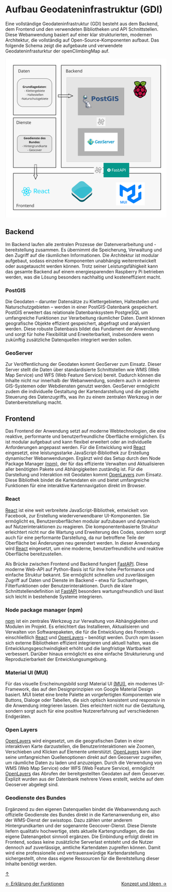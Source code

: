 # Aufbau Geodateninfrastruktur (GDI)

<a id="top"></a>

Eine vollständige Geodateninfrastruktur (GDI) besteht aus dem Backend, dem Frontend und den verwendeten Bibliotheken und API Schnittstellen. Diese Webanwendung basiert auf einer klar strukturierten, modernen Architektur, die vollständig auf Open-Source-Komponenten aufbaut. Das folgende Schema zeigt die aufgebaute und verwendete Geodateninfrasturktur der openClimbingMap auf.

<div id="gdi-final"></div>

![GDI Architektur Schema](bilder/gdiAufbau.jpg)

## Backend

Im Backend laufen alle zentralen Prozesse der Datenverarbeitung und -bereitstellung zusammen. Es übernimmt die Speicherung, Verwaltung und den Zugriff auf die räumlichen Informationen. Die Architektur ist modular aufgebaut, sodass einzelne Komponenten unabhängig weiterentwickelt oder ausgetauscht werden können. Trotz seiner Leistungsfähigkeit kann das gesamte Backend auf einem energiesparenden Raspberry Pi betrieben werden, was die Lösung besonders nachhaltig und kosteneffizient macht.

### PostGIS

Die Geodaten – darunter Datensätze zu Klettergebieten, Haltestellen und Naturschutzgebieten – werden in einer PostGIS-Datenbank gespeichert. PostGIS erweitert das relationale Datenbanksystem PostgreSQL um umfangreiche Funktionen zur Verarbeitung räumlicher Daten. Damit können geografische Objekte effizient gespeichert, abgefragt und analysiert werden. Diese robuste Datenbasis bildet das Fundament der Anwendung und sorgt für hohe Flexibilität und Erweiterbarkeit, insbesondere wenn zukünftig zusätzliche Datenquellen integriert werden sollen.

### GeoServer

Zur Veröffentlichung der Geodaten kommt GeoServer zum Einsatz. Dieser Server stellt die Daten über standardisierte Schnittstellen wie WMS (Web Map Service) und WFS (Web Feature Service) bereit. Dadurch können die Inhalte nicht nur innerhalb der Webanwendung, sondern auch in anderen GIS-Systemen oder Webdiensten genutzt werden. GeoServer ermöglicht zudem die individuelle Gestaltung der Kartendarstellung und die gezielte Steuerung des Datenzugriffs, was ihn zu einem zentralen Werkzeug in der Datenbereitstellung macht.

## Frontend

<div id="frontend"></div>

Das Frontend der Anwendung setzt auf moderne Webtechnologien, die eine reaktive, performante und benutzerfreundliche Oberfläche ermöglichen. Es ist modular aufgebaut und kann flexibel erweitert oder an individuelle Anforderungen angepasst werden. Für die Entwicklung wird [React](https://react.dev/) eingesetzt, eine leistungsstarke JavaScript-Bibliothek zur Erstellung dynamischer Webanwendungen. Ergänzt wird das Setup durch den Node Package Manager [(npm)](https://www.npmjs.com/), der für das effiziente Verwalten und Aktualisieren aller benötigten Pakete und Abhängigkeiten zuständig ist. Für die Darstellung und Interaktion mit Geodaten kommt [OpenLayers](https://openlayers.org/) zum Einsatz. Diese Bibliothek bindet die Kartendaten ein und bietet umfangreiche Funktionen für eine interaktive Kartennavigation direkt im Browser.

### React

<div id="react"></div>

[React](https://react.dev/) ist eine weit verbreitete JavaScript-Bibliothek, entwickelt von Facebook, zur Erstellung wiederverwendbarer UI-Komponenten. Sie ermöglicht es, Benutzeroberflächen modular aufzubauen und dynamisch auf Nutzerinteraktionen zu reagieren. Die komponentenbasierte Struktur erleichtert nicht nur die Wartung und Erweiterung des Codes, sondern sorgt auch für eine performante Darstellung, da nur betroffene Teile der Oberfläche bei Änderungen neu gerendert werden. In dieser Anwendung wird [React](https://react.dev/) eingesetzt, um eine moderne, benutzerfreundliche und reaktive Oberfläche bereitzustellen.

Als Brücke zwischen Frontend und Backend fungiert [FastAPI](https://fastapi.tiangolo.com/). Diese moderne Web-API auf Python-Basis ist für ihre hohe Performance und einfache Struktur bekannt. Sie ermöglicht schnellen und zuverlässigen Zugriff auf Daten und Dienste im Backend – etwa für Suchanfragen, Filterfunktionen oder Benutzerinteraktionen. Durch die klare Schnittstellendefinition ist [FastAPI](https://fastapi.tiangolo.com/) besonders wartungsfreundlich und lässt sich leicht in bestehende Systeme integrieren.

### Node package manager (npm)

[npm](https://www.npmjs.com/) ist ein zentrales Werkzeug zur Verwaltung von Abhängigkeiten und Modulen im Projekt. Es erleichtert das Installieren, Aktualisieren und Verwalten von Softwarepaketen, die für die Entwicklung des Frontends – einschließlich [React](https://react.dev/) und [OpenLayers](https://openlayers.org/) – benötigt werden. Durch npm lassen sich externe Bibliotheken effizient integrieren und aktuell halten, was die Entwicklungsgeschwindigkeit erhöht und die langfristige Wartbarkeit verbessert. Darüber hinaus ermöglicht es eine einfache Strukturierung und Reproduzierbarkeit der Entwicklungsumgebung.

### Material UI (MUI)

Für das visuelle Erscheinungsbild sorgt Material UI [(MUI)](https://mui.com/), ein modernes UI-Framework, das auf den Designprinzipien von Google Material Design basiert. MUI bietet eine breite Palette an vorgefertigten Komponenten wie Buttons, Dialoge oder Tabellen, die sich optisch konsistent und responsiv in die Anwendung integrieren lassen. Dies erleichtert nicht nur die Gestaltung, sondern sorgt auch für eine positive Nutzererfahrung auf verschiedenen Endgeräten.

### Open Layers

<div id="open-layers"></div>

[OpenLayers](https://openlayers.org/) wird eingesetzt, um die geografischen Daten in einer interaktiven Karte darzustellen, die Benutzerinteraktionen wie Zoomen, Verschieben und Klicken auf Elemente unterstützt. [OpenLayers](https://openlayers.org/) kann über seine umfangreichen Quellenoptionen direkt auf den Geoserver zugreifen, um räumliche Daten zu laden und anzuzeigen. Durch die Verwendung von WMS (Web Map Service) oder WFS (Web Feature Service), ermöglicht [OpenLayers](https://openlayers.org/) das Abrufen der bereitgestellten Geodaten auf dem Geoserver. Explizit wurden aus der Datenbank mehrere Views erstellt, welche auf dem Geoserver abgelegt sind.

### Geodienste des Bundes
Ergänzend zu den eigenen Datenquellen bindet die Webanwendung auch offizielle Geodienste des Bundes direkt in die Kartenanwendung ein, also der WMS-Dienst der swisstopo. Dazu zählen unter anderem Hintergrundkarten und der sogenannte Geocover-Dienst. Diese Dienste liefern qualitativ hochwertige, stets aktuelle Kartengrundlagen, die das eigene Datenangebot sinnvoll ergänzen. Die Einbindung erfolgt direkt im Frontend, sodass keine zusätzliche Serverlast entsteht und die Nutzer dennoch auf zuverlässige, amtliche Kartendaten zugreifen können. Damit wird eine professionelle und vertrauenswürdige Kartendarstellung sichergestellt, ohne dass eigene Ressourcen für die Bereitstellung dieser Inhalte benötigt werden.

[↑](#top)

<div style="display: flex; justify-content: space-between;">
  <div>
    <a href="funktionen.html">← Erklärung der Funktionen</a>
  </div>
  <div>
    <a href="konzept.html">Konzept und Ideen →</a>
  </div>
</div>
